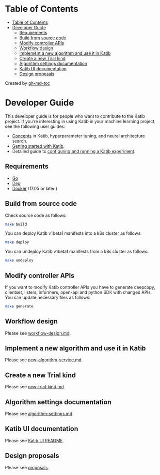 # Table of Contents

- [Table of Contents](#table-of-contents)
- [Developer Guide](#developer-guide)
  - [Requirements](#requirements)
  - [Build from source code](#build-from-source-code)
  - [Modify controller APIs](#modify-controller-apis)
  - [Workflow design](#workflow-design)
  - [Implement a new algorithm and use it in Katib](#implement-a-new-algorithm-and-use-it-in-katib)
  - [Create a new Trial kind](#create-a-new-trial-kind)
  - [Algorithm settings documentation](#algorithm-settings-documentation)
  - [Katib UI documentation](#katib-ui-documentation)
  - [Design proposals](#design-proposals)

Created by [gh-md-toc](https://github.com/ekalinin/github-markdown-toc)

# Developer Guide

This developer guide is for people who want to contribute to the Katib project.
If you're interesting in using Katib in your machine learning project,
see the following user guides:

- [Concepts](https://www.kubeflow.org/docs/components/hyperparameter-tuning/overview/)
  in Katib, hyperparameter tuning, and neural architecture search.
- [Getting started with Katib](https://kubeflow.org/docs/components/hyperparameter-tuning/hyperparameter/).
- Detailed guide to [configuring and running a Katib
  experiment](https://kubeflow.org/docs/components/hyperparameter-tuning/experiment/).

## Requirements

- [Go](https://golang.org/)
- [Dep](https://golang.github.io/dep/)
- [Docker](https://docs.docker.com/) (17.05 or later.)

## Build from source code

Check source code as follows:

```bash
make build
```

You can deploy Katib v1beta1 manifests into a k8s cluster as follows:

```bash
make deploy
```

You can undeploy Katib v1beta1 manifests from a k8s cluster as follows:

```bash
make undeploy
```

## Modify controller APIs

If you want to modify Katib controller APIs you have to
generate deepcopy, clientset, listers, informers, open-api and python SDK with changed APIs.
You can update necessary files as follows:

```bash
make generate
```

## Workflow design

Please see [workflow-design.md](./workflow-design.md).

## Implement a new algorithm and use it in Katib

Please see [new-algorithm-service.md](./new-algorithm-service.md).

## Create a new Trial kind

Please see [new-trial-kind.md](./new-trial-kind.md).

## Algorithm settings documentation

Please see [algorithm-settings.md](./algorithm-settings.md).

## Katib UI documentation

Please see [Katib UI README](https://github.com/kubeflow/katib/tree/master/pkg/ui/v1beta1).

## Design proposals

Please see [proposals](./proposals).
